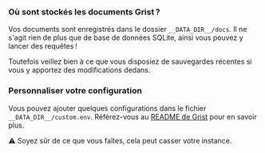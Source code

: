 ### Où sont stockés les documents Grist ?

Vos documents sont enregistrés dans le dossier `__DATA_DIR__/docs`. Il ne s'agit rien de plus que de base de données SQLite, ainsi vous pouvez y lancer des requêtes !

Toutefois veillez bien à ce que vous disposiez de sauvegardes récentes si vous y apportez des modifications dedans.

### Personnaliser votre configuration

Vous pouvez ajouter quelques configurations dans le fichier `__DATA_DIR__/custom.env`. Référez-vous au [README de Grist](https://github.com/gristlabs/grist-core/#environment-variables) pour en savoir plus.

:warning: Soyez sûr de ce que vous faîtes, cela peut casser votre instance.

